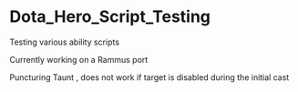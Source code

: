 Dota_Hero_Script_Testing
========================

Testing various ability scripts

Currently working on a Rammus port

Puncturing Taunt , does not work if target is disabled during the initial cast
